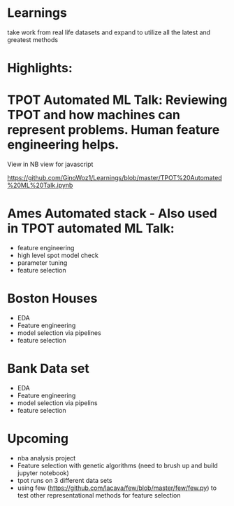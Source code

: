 # Learnings
take work from real life datasets and expand to utilize all the latest and greatest methods

# Highlights:

# TPOT Automated ML Talk: Reviewing TPOT and how machines can represent problems. Human feature engineering helps. 

View in NB view for javascript

https://github.com/GinoWoz1/Learnings/blob/master/TPOT%20Automated%20ML%20Talk.ipynb

# Ames Automated stack - Also used in TPOT automated ML Talk:
  - feature engineering
  - high level spot model check
  - parameter tuning
  - feature selection
  
# Boston Houses 
  - EDA
  - Feature engineering
  - model selection via pipelines
  - feature selection
  
# Bank Data set
  - EDA
  - Feature engineering
  - model selection via pipelins
  - feature selection
  
# Upcoming
  - nba analysis project
  - Feature selection with genetic algorithms (need to brush up and build jupyter notebook)
  - tpot runs on 3 different data sets
  - using few (https://github.com/lacava/few/blob/master/few/few.py) to test other representational methods for feature selection
  

